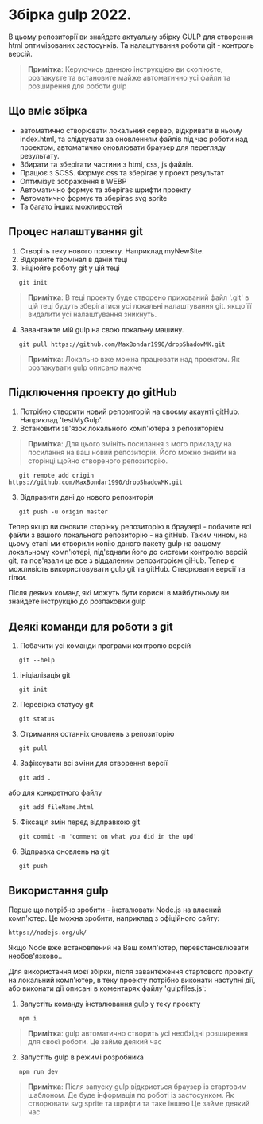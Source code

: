 # Збірка gulp 2022.

В цьому репозиторії ви знайдете актуальну збірку GULP для створення html оптимізованих застосунків. Та налаштування роботи git - контроль версій.

> **Примітка**: Керуючись данною інструкцією ви скопіюєте, розпакуєте та встановите майже автоматично усі файли та розширення для роботи gulp

## Що вміє збірка
- автоматично створювати локальний сервер, відкривати в ньому index.html, та слідкувати за оновленням файлів під час роботи над проектом, автоматично оновлювати браузер для перегляду результату.
- Збирати та зберігати частини з html, css, js файлів.
- Працює з SCSS. Формує css та зберігає у проект результат
- Оптимізує зображення в WEBP
- Автоматично формує та зберігає шрифти проекту
- Автоматично формує та зберігає svg sprite
- Та багато інших можливостей

## Процес налаштування git
1. Створіть теку нового проекту. Наприклад myNewSite.
2. Відкрийте термінал в даній теці
3. Ініціюйте роботу git у цій теці
```
   git init
```
> **Примітка**: В теці проекту буде створено прихований файл '.git' в цій теці будуть зберігатися усі локальні налаштування git. якщо її видалити усі налаштування зникнуть. 
4. Завантажте мій gulp на свою локальну машину.
```
   git pull https://github.com/MaxBondar1990/dropShadowMK.git
```
> **Примітка**: Локально вже можна працювати над проектом. Як розпакувати gulp описано нажче

## Підключення проекту до gitHub
1. Потрібно створити новий репозиторій на своєму акаунті gitHub. Наприклад 'testMyGulp'.
2. Встановити зв'язок локального комп'ютера з репозиторієм
> **Примітка**: Для цього змініть посилання з мого прикладу на посилання на ваш новий репозиторій. Його можно знайти на сторінці щойно створеного репозиторію.
```
   git remote add origin https://github.com/MaxBondar1990/dropShadowMK.git
```
3. Відправити дані до нового репозиторія
```
   git push -u origin master
```

Тепер якщо ви оновите сторінку репозиторію в браузері - побачите всі файли з вашого локального репозиторію - на gitHub. Таким чином, на цьому етапі ми створили копію даного пакету gulp на вашому локальному комп'ютері, під'єднали його до системи контролю версій git, та пов'язали це все з віддаленим репозиторієм giHub.
Тепер є можливість використовувати gulp git та gitHub. Створювати версії та гілки.

Після деяких команд які можуть бути корисні в майбутньому ви знайдете інструкцію до розпаковки gulp

## Деякі команди для роботи з git
1. Побачити усі команди програми контролю версій
```
   git --help
```
1. ініціалізація git
```
   git init
```
2. Перевірка статусу git
```
   git status
```
3. Отримання останніх оновлень з репозиторію
```
   git pull
```
4. Зафіксувати всі зміни для створення версії
```
   git add .
```
або для конкретного файлу
```
   git add fileName.html
```
5. Фіксація змін перед відправкою git 
```
   git commit -m 'comment on what you did in the upd'
```
6. Відправка оновлень на git 
```
   git push
```

## Використання gulp

Перше що потрібно зробити - інсталювати Node.js на власний комп'ютер. Це можна зробити, наприклад з офіційного сайту:
```
https://nodejs.org/uk/
```
Якщо Node вже встановлений на Ваш комп'ютер, перевстановлювати необов'язково..

Для використання моєї збірки, після завантеження стартового проекту на локальний комп'ютер, в теку проекту потрібно виконати наступні дії, або виконати дії описані в коментарях файлу 'gulpfiles.js':
1. Запустіть команду інсталювання gulp у теку проекту
```
   npm i
```
> **Примітка**: gulp автоматично створить усі необхідні розширення для своєї роботи. Це займе деякий час
2. Запустіть gulp в режимі розробника

```
   npm run dev
```
>**Примітка**: Після запуску gulp відкриється браузер із стартовим шаблоном. Де буде інформація по роботі із застосунком. Як створювати svg sprite та шрифти та таке іншею Це займе деякий час
